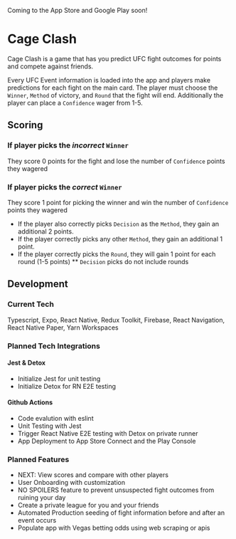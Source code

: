 Coming to the App Store and Google Play soon!

# Cage Clash

Cage Clash is a game that has you predict UFC fight outcomes for points and compete against friends.

Every UFC Event information is loaded into the app and players make predictions for each fight on the main card. The player must choose the `Winner`, `Method` of victory, and `Round` that the fight will end. Additionally the player can place a `Confidence` wager from 1-5. 

## Scoring

### If player picks the _incorrect_ `Winner` 
They score 0 points for the fight and lose the number of `Confidence` points they wagered

### If player picks the _correct_ `Winner`
They score 1 point for picking the winner and win the number of `Confidence` points they wagered
- If the player also correctly picks `Decision` as the `Method`, they gain an additional 2 points.
- If the player correctly picks any other `Method`, they gain an additional 1 point.
- If the player correctly picks the `Round`, they will gain 1 point for each round (1-5 points) ** `Decision` picks do not include rounds


## Development
### Current Tech
Typescript, Expo, React Native, Redux Toolkit, Firebase, React Navigation, React Native Paper, Yarn Workspaces

### Planned Tech Integrations
#### Jest & Detox
 - Initialize Jest for unit testing
 - Initialize Detox for RN E2E testing
#### Github Actions
 - Code evalution with eslint
 - Unit Testing with Jest
 - Trigger React Native E2E testing with Detox on private runner
 - App Deployment to App Store Connect and the Play Console

### Planned Features
- NEXT: View scores and compare with other players
- User Onboarding with customization
- NO SPOILERS feature to prevent unsuspected fight outcomes from ruining your day
- Create a private league for you and your friends
- Automated Production seeding of fight information before and after an event occurs
- Populate app with Vegas betting odds using web scraping or apis

